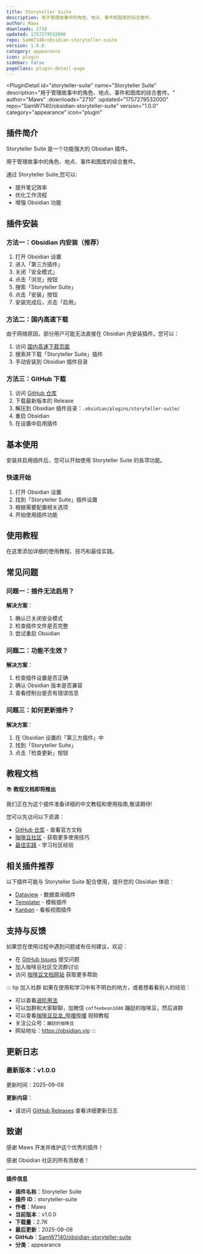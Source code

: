 ```yaml
---
title: Storyteller Suite
description: 用于管理故事中的角色、地点、事件和图库的综合套件。
author: Maws
downloads: 2710
updated: 1757279532000
repo: SamW7140/obsidian-storyteller-suite
version: 1.0.0
category: appearance
icon: plugin
sidebar: false
pageClass: plugin-detail-page
---
```


<PluginDetail
  id="storyteller-suite"
  name="Storyteller Suite"
  description="用于管理故事中的角色、地点、事件和图库的综合套件。"
  author="Maws"
  :downloads="2710"
  :updated="1757279532000"
  repo="SamW7140/obsidian-storyteller-suite"
  version="1.0.0"
  category="appearance"
  icon="plugin"
>

<!-- AUTO_GENERATED_START -->
## 插件简介

Storyteller Suite 是一个功能强大的 Obsidian 插件。

用于管理故事中的角色、地点、事件和图库的综合套件。

通过 Storyteller Suite,您可以:

- 提升笔记效率
- 优化工作流程
- 增强 Obsidian 功能

<!-- AUTO_GENERATED_END -->

<!-- AUTO_GENERATED_START -->
## 插件安装

### 方法一：Obsidian 内安装（推荐）

1. 打开 Obsidian 设置
2. 进入「第三方插件」
3. 关闭「安全模式」
4. 点击「浏览」按钮
5. 搜索「Storyteller Suite」
6. 点击「安装」按钮
7. 安装完成后，点击「启用」

### 方法二：国内高速下载

由于网络原因，部分用户可能无法直接在 Obsidian 内安装插件。您可以：

1. 访问 [国内高速下载页面](/zh/documentation/obsidian-plugins-download.html)
2. 搜索并下载「Storyteller Suite」插件
3. 手动安装到 Obsidian 插件目录

### 方法三：GitHub 下载

1. 访问 [GitHub 仓库](https://github.com/SamW7140/obsidian-storyteller-suite)
2. 下载最新版本的 Release
3. 解压到 Obsidian 插件目录：`.obsidian/plugins/storyteller-suite/`
4. 重启 Obsidian
5. 在设置中启用插件

## 基本使用

安装并启用插件后，您可以开始使用 Storyteller Suite 的各项功能。

### 快速开始

1. 打开 Obsidian 设置
2. 找到「Storyteller Suite」插件设置
3. 根据需要配置相关选项
4. 开始使用插件功能

<!-- AUTO_GENERATED_END -->

<!-- CUSTOM_CONTENT_START:tutorial -->
## 使用教程

在这里添加详细的使用教程、技巧和最佳实践。

<!-- CUSTOM_CONTENT_END:tutorial -->

<!-- SHARED_CONTENT_START -->
## 常见问题

### 问题一：插件无法启用？

**解决方案**：
1. 确认已关闭安全模式
2. 检查插件文件是否完整
3. 尝试重启 Obsidian

### 问题二：功能不生效？

**解决方案**：
1. 检查插件设置是否正确
2. 确认 Obsidian 版本是否兼容
3. 查看控制台是否有错误信息

### 问题三：如何更新插件？

**解决方案**：
1. 在 Obsidian 设置的「第三方插件」中
2. 找到「Storyteller Suite」
3. 点击「检查更新」按钮

## 教程文档

📚 **教程文档即将推出**

我们正在为这个插件准备详细的中文教程和使用指南,敬请期待!

您可以先访问以下资源：
- [GitHub 仓库](https://github.com/SamW7140/obsidian-storyteller-suite) - 查看官方文档
- [咖啡豆社区](/zh/bases/) - 获取更多使用技巧
- [最佳实践](/zh/best-practices/) - 学习社区经验

## 相关插件推荐

以下插件可能与 Storyteller Suite 配合使用，提升您的 Obsidian 体验：

- [Dataview](/zh/plugins/dataview.html) - 数据查询插件
- [Templater](/zh/plugins/templater-obsidian.html) - 模板插件
- [Kanban](/zh/plugins/obsidian-kanban.html) - 看板视图插件

## 支持与反馈

如果您在使用过程中遇到问题或有任何建议，欢迎：

- 在 [GitHub Issues](https://github.com/SamW7140/obsidian-storyteller-suite/issues) 提交问题
- 加入咖啡豆社区交流群讨论
- 访问 [咖啡豆文档网站](https://obsidian.vip) 获取更多帮助

::: tip 加入社群
如果在使用和学习中有不明白的地方，或者想看看别人的经验：
- 可以查看[进阶用法](/zh/advanced)
- 可以加群和大家聊聊，加微信 `coffeebean1688` 蹦跶的咖啡豆，然后进群
- 可以查看[咖啡豆豆龙_哔哩哔哩](https://space.bilibili.com/618777356) 视频教程
- 关注公众号：`蹦跶的咖啡豆`
- 网站地址：https://obsidian.vip
:::
<!-- SHARED_CONTENT_END -->

<!-- AUTO_GENERATED_START -->
## 更新日志

### 最新版本：v1.0.0

更新时间：2025-09-08

**更新内容**：
- 请访问 [GitHub Releases](https://github.com/SamW7140/obsidian-storyteller-suite/releases) 查看详细更新日志

## 致谢

感谢 Maws 开发并维护这个优秀的插件！

感谢 Obsidian 社区的所有贡献者！

---

**插件信息**
- **插件名称**：Storyteller Suite
- **插件 ID**：storyteller-suite
- **作者**：Maws
- **当前版本**：v1.0.0
- **下载量**：2.7K
- **最后更新**：2025-09-08
- **GitHub**：[SamW7140/obsidian-storyteller-suite](https://github.com/SamW7140/obsidian-storyteller-suite)
- **分类**：appearance
<!-- AUTO_GENERATED_END -->

</PluginDetail>

